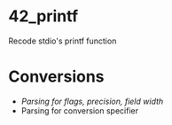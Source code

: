 # 42_printf

Recode stdio's printf function

# Conversions
- *Parsing for flags, precision, field width*
- Parsing for conversion specifier
